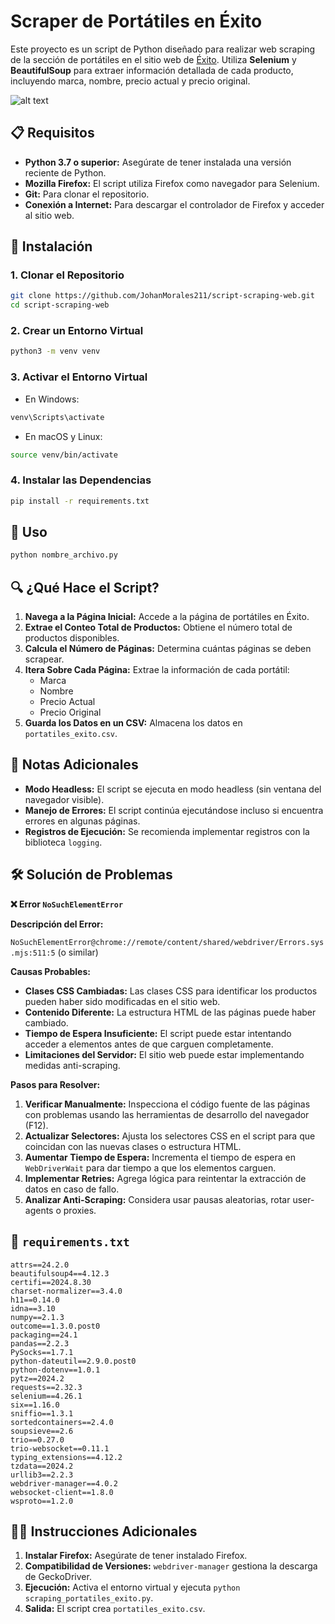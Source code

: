 # Scraper de Portátiles en Éxito

Este proyecto es un script de Python diseñado para realizar web scraping de la sección de portátiles en el sitio web de [Éxito](https://www.exito.com/tecnologia/computadores/portatiles). Utiliza **Selenium** y **BeautifulSoup** para extraer información detallada de cada producto, incluyendo marca, nombre, precio actual y precio original.

![alt text](https://forbes.co/_next/image?url=https%3A%2F%2Fcdn.forbes.co%2F2020%2F03%2FGrupo-%C3%89xito-1280x720-1.jpg%3Fv%3D1280720&w=3840&q=75)

## 📋 Requisitos

- **Python 3.7 o superior:** Asegúrate de tener instalada una versión reciente de Python.
- **Mozilla Firefox:** El script utiliza Firefox como navegador para Selenium.
- **Git:**  Para clonar el repositorio.
- **Conexión a Internet:** Para descargar el controlador de Firefox y acceder al sitio web.

## 🔧 Instalación

### 1. Clonar el Repositorio

```bash
git clone https://github.com/JohanMorales211/script-scraping-web.git
cd script-scraping-web
```

### 2. Crear un Entorno Virtual

```bash
python3 -m venv venv
```

### 3. Activar el Entorno Virtual

- En Windows:

```bash
venv\Scripts\activate
```

- En macOS y Linux:

```bash
source venv/bin/activate
```

### 4. Instalar las Dependencias

```bash
pip install -r requirements.txt
```

## 🚀 Uso

```bash
python nombre_archivo.py
```

## 🔍 ¿Qué Hace el Script?

1. **Navega a la Página Inicial:** Accede a la página de portátiles en Éxito.
2. **Extrae el Conteo Total de Productos:** Obtiene el número total de productos disponibles.
3. **Calcula el Número de Páginas:** Determina cuántas páginas se deben scrapear.
4. **Itera Sobre Cada Página:** Extrae la información de cada portátil:
    - Marca
    - Nombre
    - Precio Actual
    - Precio Original
5. **Guarda los Datos en un CSV:** Almacena los datos en `portatiles_exito.csv`.

## 📝 Notas Adicionales

- **Modo Headless:** El script se ejecuta en modo headless (sin ventana del navegador visible).
- **Manejo de Errores:** El script continúa ejecutándose incluso si encuentra errores en algunas páginas.
- **Registros de Ejecución:** Se recomienda implementar registros con la biblioteca `logging`.


## 🛠️ Solución de Problemas
**❌ Error `NoSuchElementError`**

**Descripción del Error:**

`NoSuchElementError@chrome://remote/content/shared/webdriver/Errors.sys.mjs:511:5` (o similar)

**Causas Probables:**

- **Clases CSS Cambiadas:** Las clases CSS para identificar los productos pueden haber sido modificadas en el sitio web.
- **Contenido Diferente:**  La estructura HTML de las páginas puede haber cambiado.
- **Tiempo de Espera Insuficiente:** El script puede estar intentando acceder a elementos antes de que carguen completamente.
- **Limitaciones del Servidor:** El sitio web puede estar implementando medidas anti-scraping.

**Pasos para Resolver:**

1. **Verificar Manualmente:** Inspecciona el código fuente de las páginas con problemas usando las herramientas de desarrollo del navegador (F12).
2. **Actualizar Selectores:** Ajusta los selectores CSS en el script para que coincidan con las nuevas clases o estructura HTML.
3. **Aumentar Tiempo de Espera:** Incrementa el tiempo de espera en `WebDriverWait` para dar tiempo a que los elementos carguen.
4. **Implementar Retries:** Agrega lógica para reintentar la extracción de datos en caso de fallo.
5. **Analizar Anti-Scraping:** Considera usar pausas aleatorias, rotar user-agents o proxies.

## 📄 `requirements.txt`

```plaintext
attrs==24.2.0
beautifulsoup4==4.12.3
certifi==2024.8.30
charset-normalizer==3.4.0
h11==0.14.0
idna==3.10
numpy==2.1.3
outcome==1.3.0.post0
packaging==24.1
pandas==2.2.3
PySocks==1.7.1
python-dateutil==2.9.0.post0
python-dotenv==1.0.1
pytz==2024.2
requests==2.32.3
selenium==4.26.1
six==1.16.0
sniffio==1.3.1
sortedcontainers==2.4.0
soupsieve==2.6
trio==0.27.0
trio-websocket==0.11.1
typing_extensions==4.12.2
tzdata==2024.2
urllib3==2.2.3
webdriver-manager==4.0.2
websocket-client==1.8.0
wsproto==1.2.0
```

## 🧑‍💻 Instrucciones Adicionales

1. **Instalar Firefox:** Asegúrate de tener instalado Firefox.
2. **Compatibilidad de Versiones:** `webdriver-manager` gestiona la descarga de GeckoDriver.
3. **Ejecución:** Activa el entorno virtual y ejecuta `python scraping_portatiles_exito.py`.
4. **Salida:** El script crea `portatiles_exito.csv`.
